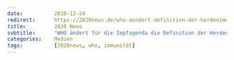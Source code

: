 ```yaml
---
date:          2020-12-24
redirect:      https://2020news.de/who-aendert-definition-der-herdenimmunitaet/
title:         2020 News
subtitle:      "WHO ändert für die Impfagenda die Definition der Herdenimmunität"
categories:    Medien
tags:          [2020news, who, immunität]
---
```

